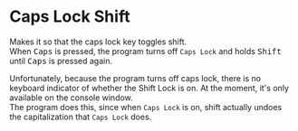 # Caps Lock Shift  
  
Makes it so that the caps lock key toggles shift.  
When <kbd>Caps</kbd> is pressed, the program turns off `Caps Lock` and holds <kbd>Shift</kbd> until <kbd>Caps</kbd> is pressed again.  
  
Unfortunately, because the program turns off caps lock, there is no keyboard indicator of whether the Shift Lock is on. At the moment, it's only available on the console window.  
The program does this, since when `Caps Lock` is on, shift actually undoes the capitalization that `Caps Lock` does.
